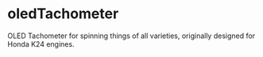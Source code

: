 # oledTachometer
OLED Tachometer for spinning things of all varieties, originally designed for Honda K24 engines.
